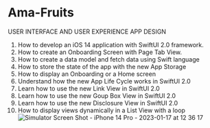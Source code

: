 # Ama-Fruits
USER INTERFACE AND USER EXPERIENCE APP DESIGN 

1. How to develop an iOS 14 application with SwiftUI 2.0 framework. 
2. How to create an Onboarding Screen with Page Tab View.
3. How to create a data model and fetch data using Swift language
4. How to store the state of the app with the new App Storage
5. How to display an Onboarding or a Home screen
6. Understand how the new App Life Cycle works in SwiftUI 2.0
7. Learn how to use the new Link View in SwiftUI 2.0
8. Learn how to use the new Goup Box View in SwiftUI 2.0
9. Learn how to use the new Disclosure View in SwiftUI 2.0
10. How to display views dynamically in a List View with a loop
![Simulator Screen Shot - iPhone 14 Pro - 2023-01-17 at 12 36 17](https://user-images.githubusercontent.com/59480282/212901908-ae3ae862-a18a-4500-b68a-f12f486554ae.png)

